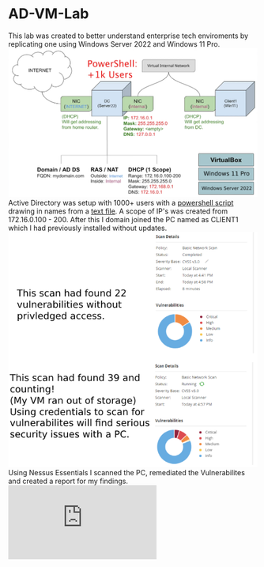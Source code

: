 # AD-VM-Lab
This lab was created to better understand enterprise tech enviroments by replicating one using Windows Server 2022 and Windows 11 Pro.
![Lab Overview](https://github.com/kandlle/AD-VM-Lab/blob/2aa83ba99fbea482ed6c1d9e85cf58739f7f7cad/AD_VM%20Diagram.png)
Active Directory was setup with 1000+ users with a [powershell script](https://github.com/kandlle/AD-VM-Lab/blob/main/1_CREATE_USERS.ps1) drawing in names from a [text file](https://github.com/kandlle/AD-VM-Lab/blob/main/names.txt).
A scope of IP's was created from 172.16.0.100 - 200.
After this I domain joined the PC named as CLIENT1 which I had previously installed without updates.
![Scans](./VM-scans.png)
<br/>
Using Nessus Essentials I scanned the PC, remediated the Vulnerabilites and created a report for my findings.
![Assessment](https://github.com/kandlle/AD-VM-Lab/blob/8924de8fd05db2ffc065dd9f42bae4623c9ab792/Vulnerability%20Assesment.pdf)

